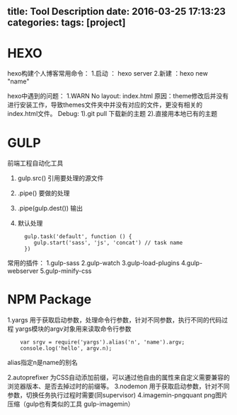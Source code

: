 title: Tool Description
date: 2016-03-25 17:13:23
categories:
tags: [project]
---

# HEXO
hexo构建个人博客常用命令：
1.启动 ： hexo server
2.新建 ：hexo new "name"

hexo中遇到的问题：
1.WARN  No layout: index.html
原因：theme修改后并没有进行安装工作，导致themes文件夹中并没有对应的文件，更没有相关的index.html文件。
Debug:
1).git pull  下载新的主题
2).直接用本地已有的主题
# GULP
前端工程自动化工具
1. gulp.src()  引用要处理的源文件
2. .pipe()     要做的处理
3. .pipe(gulp.dest())   输出
4. 默认处理

         gulp.task('default', function () {
            gulp.start('sass', 'js', 'concat') // task name
         })
         
常用的插件：
1.gulp-sass
2.gulp-watch
3.gulp-load-plugins
4.gulp-webserver
5.gulp-minify-css

# NPM Package
1.yargs    用于获取启动参数，处理命令行参数，针对不同参数，执行不同的代码过程
yargs模块的argv对象用来读取命令行参数

        var srgv = require('yargs').alias('n', 'name').argv;
        console.log('hello', argv.n);
        
alias指定n是name的别名

2.autoprefixer 为CSS自动添加前缀，可以通过他自由的属性来自定义需要兼容的浏览器版本、是否去掉过时的前缀等。
3.nodemon  用于获取启动参数，针对不同参数，切换任务执行过程时需要(同supervisor)
4.imagemin-pngquant  png图片压缩（gulp也有类似的工具 gulp-imagemin）
